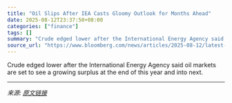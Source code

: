 ```yaml
---
title: "Oil Slips After IEA Casts Gloomy Outlook for Months Ahead"
date: 2025-08-12T23:37:50+08:00
categories: ["finance"]
tags: []
summary: "Crude edged lower after the International Energy Agency said oil markets are set to see a growing surplus at the end of this year and into next."
source_url: "https://www.bloomberg.com/news/articles/2025-08-12/latest-oil-market-news-and-analysis-for-august-13"
---
```


Crude edged lower after the International Energy Agency said oil markets are set to see a growing surplus at the end of this year and into next.

---

*来源: [原文链接](https://www.bloomberg.com/news/articles/2025-08-12/latest-oil-market-news-and-analysis-for-august-13)*
